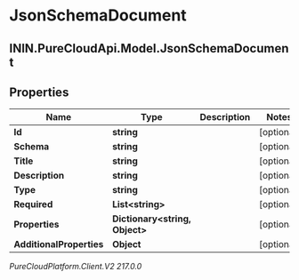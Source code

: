 # JsonSchemaDocument

## ININ.PureCloudApi.Model.JsonSchemaDocument

## Properties

|Name | Type | Description | Notes|
|------------ | ------------- | ------------- | -------------|
| **Id** | **string** |  | [optional] |
| **Schema** | **string** |  | [optional] |
| **Title** | **string** |  | [optional] |
| **Description** | **string** |  | [optional] |
| **Type** | **string** |  | [optional] |
| **Required** | **List&lt;string&gt;** |  | [optional] |
| **Properties** | **Dictionary&lt;string, Object&gt;** |  | [optional] |
| **AdditionalProperties** | **Object** |  | [optional] |



_PureCloudPlatform.Client.V2 217.0.0_
